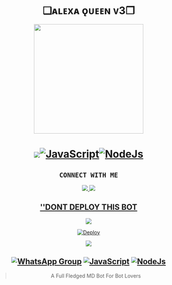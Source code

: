 

<h1 align="center">❏ᴀʟᴇxᴀ ǫᴜᴇᴇɴ ᴠ3❐<br></h1>
<p align="center">

<div align="center">
  <img border-radius: 15px src="https://i.ibb.co/TPLgRdk/Alexa.jpg/Alexaqueen.png" width="300" height="300"/>
  <p align="center">

# <a href="https://chat.whatsapp.com/BgFiKPSLFsp54TMqoGH0oV"><img src="https://img.shields.io/badge/Join Alexa-25D366?style=for-the-badge&logo=whatsapp&logoColor=white"/>[![JavaScript](https://img.shields.io/badge/JavaScript-FFFF00?style=for-the-badge&logo=javascript&logoColor=black)](https://js.org/)[![NodeJs](https://img.shields.io/badge/Node.js-43853D?style=for-the-badge&logo=node.js&logoColor=white)](https://nodejs.org/en/)


## ```CONNECT WITH ME```

<p align="center">
<a href="https://wa.me/27686881509"><img src="https://img.shields.io/badge/Contact CYBERXKID-25D366?style=for-the-badge&logo=whatsapp&logoColor=white" />
<a href="https://chat.whatsapp.com/BgFiKPSLFsp54TMqoGH0oV"><img src="https://img.shields.io/badge/Join Alexa-25D366?style=for-the-badge&logo=whatsapp&logoColor=white" />
</p>

## ''DONT DEPLOY THIS BOT 
[![](https://raw.githubusercontent.com/ZeroTwoInc/Media/main/logo/UPPER.png)](https://alexa-queen-v3.diegoson.repl.co/)
  
[![Deploy](https://raw.githubusercontent.com/ZeroTwoInc/Media/main/logo/MIDDLE.png)](https://heroku.com/deploy?template=https://github.com/Diegoson/ALEXA-QUEEN-V3)

[![](https://raw.githubusercontent.com/ZeroTwoInc/Media/main/logo/LOWER.png)](https://youtu.be/rqbeusycfHU)





## [![WhatsApp Group](https://img.shields.io/badge/WhatsApp-25D366?style=for-the-badge&logo=whatsapp&logoColor=white)](https://chat.whatsapp.com/LN4mY3laHz61S1ybxHBeYd) [![JavaScript](https://img.shields.io/badge/JavaScript-FFFF00?style=for-the-badge&logo=javascript&logoColor=black)](https://js.org/) [![NodeJs](https://img.shields.io/badge/Node.js-43853D?style=for-the-badge&logo=node.js&logoColor=white)](https://nodejs.org/en/)
> A Full Fledged MD Bot For Bot Lovers <br>
